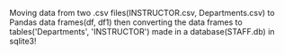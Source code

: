 Moving data from two .csv files(INSTRUCTOR.csv, Departments.csv) to Pandas data frames(df, df1) then converting the data frames to tables('Departments', 'INSTRUCTOR') made in a database(STAFF.db) in sqlite3!

